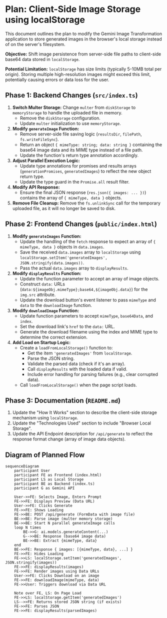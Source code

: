 # Plan: Client-Side Image Storage using localStorage

This document outlines the plan to modify the Gemini Image Transformation application to store generated images in the browser's local storage instead of on the server's filesystem.

**Objective:** Shift image persistence from server-side file paths to client-side base64 data stored in `localStorage`.

**Potential Limitation:** `localStorage` has size limits (typically 5-10MB total per origin). Storing multiple high-resolution images might exceed this limit, potentially causing errors or data loss for the user.

## Phase 1: Backend Changes (`src/index.ts`)

1.  **Switch Multer Storage:** Change `multer` from `diskStorage` to `memoryStorage` to handle the uploaded file in memory.
    *   Remove the `diskStorage` configuration.
    *   Update `multer` initialization to use `memoryStorage`.
2.  **Modify `generateImage` Function:**
    *   Remove server-side file saving logic (`resultsDir`, `filePath`, `fs.writeFileSync`).
    *   Return an object `{ mimeType: string; data: string }` containing the base64 image data and its MIME type instead of a file path.
    *   Update the function's return type annotation accordingly.
3.  **Adjust Parallel Execution Logic:**
    *   Update type annotations for promises and results arrays (`generationPromises`, `generatedImages`) to reflect the new object return type.
    *   Update the type guard in the `Promise.all` result filter.
4.  **Modify API Response:**
    *   Ensure the final JSON response (`res.json({ images: ... })`) contains the array of `{ mimeType, data }` objects.
5.  **Remove File Cleanup:** Remove the `fs.unlinkSync` call for the temporary uploaded file, as it will no longer be saved to disk.

## Phase 2: Frontend Changes (`public/index.html`)

1.  **Modify `generateImages` Function:**
    *   Update the handling of the `fetch` response to expect an array of `{ mimeType, data }` objects in `data.images`.
    *   Save the received `data.images` array to `localStorage` using `localStorage.setItem('generatedImages', JSON.stringify(data.images))`.
    *   Pass the actual `data.images` array to `displayResults`.
2.  **Modify `displayResults` Function:**
    *   Update the function parameter to accept an array of image objects.
    *   Construct `data:` URLs (`data:${imageObj.mimeType};base64,${imageObj.data}`) for the `img.src` attribute.
    *   Update the download button's event listener to pass `mimeType` and `data` to the `downloadImage` function.
3.  **Modify `downloadImage` Function:**
    *   Update function parameters to accept `mimeType`, `base64Data`, and `index`.
    *   Set the download link's `href` to the `data:` URL.
    *   Generate the download filename using the index and MIME type to determine the correct extension.
4.  **Add Load on Startup Logic:**
    *   Create a `loadFromLocalStorage()` function to:
        *   Get the item `'generatedImages'` from `localStorage`.
        *   Parse the JSON string.
        *   Validate the parsed data (check if it's an array).
        *   Call `displayResults` with the loaded data if valid.
        *   Include error handling for parsing failures (e.g., clear corrupted data).
    *   Call `loadFromLocalStorage()` when the page script loads.

## Phase 3: Documentation (`README.md`)

1.  Update the "How It Works" section to describe the client-side storage mechanism using `localStorage`.
2.  Update the "Technologies Used" section to include "Browser Local Storage".
3.  Update the API Endpoint description for `/api/generate` to reflect the response format change (array of image data objects).

## Diagram of Planned Flow

```mermaid
sequenceDiagram
    participant User
    participant FE as Frontend (index.html)
    participant LS as Local Storage
    participant BE as Backend (index.ts)
    participant G as Gemini API

    User->>FE: Selects Image, Enters Prompt
    FE->>FE: Displays Preview (Data URL)
    User->>FE: Clicks Generate
    FE->>FE: Shows Loading
    FE->>BE: POST /api/generate (FormData with image file)
    BE->>BE: Parse image (multer memory storage)
    BE->>BE: Start N parallel generateImage calls
    loop N times
        BE->>G: ai.models.generateContent(...)
        G-->>BE: Response (base64 image data)
        BE->>BE: Extract {mimeType, data}
    end
    BE->>FE: Response { images: [{mimeType, data}, ...] }
    FE->>FE: Hides Loading
    FE->>LS: localStorage.setItem('generatedImages', JSON.stringify(images))
    FE->>FE: displayResults(images)
    FE->>FE: Render images using Data URLs
    User->>FE: Clicks Download on an image
    FE->>FE: downloadImage(mimeType, data)
    FE->>User: Triggers download via Data URL

    Note over FE, LS: On Page Load
    FE->>LS: localStorage.getItem('generatedImages')
    LS-->>FE: Returns stored JSON string (if exists)
    FE->>FE: Parses JSON
    FE->>FE: displayResults(parsedImages)